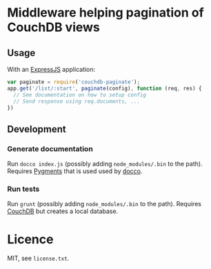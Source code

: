 # Middleware helping pagination of CouchDB views

## Usage

With an [ExpressJS](http://expressjs.com/) application:

```javascript
var paginate = require('couchdb-paginate');
app.get('/list/:start', paginate(config), function (req, res) {
  // See documentation on how to setup config
  // Send response using req.documents, ...
})
```

## Development

### Generate documentation

Run `docco index.js` (possibly adding `node_modules/.bin` to the path). Requires [Pygments](http://pygments.org/)
that is used used by [docco](http://jashkenas.github.com/docco/).

### Run tests

Run `grunt` (possibly adding `node_modules/.bin` to the path). Requires [CouchDB](https://couchdb.apache.org/) but
creates a local database.

# Licence

MIT, see `license.txt`.